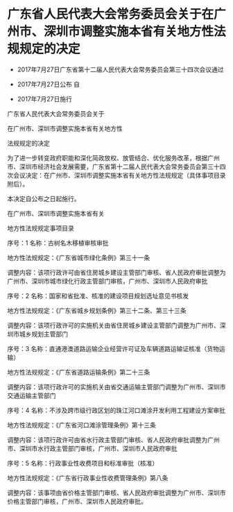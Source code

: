 # 广东省人民代表大会常务委员会关于在广州市、深圳市调整实施本省有关地方性法规规定的决定

- 2017年7月27日广东省第十二届人民代表大会常务委员会第三十四次会议通过

- 2017年7月27日公布 自

- 2017年7月27日施行

<!-- INFO END -->

广东省人民代表大会常务委员会关于

在广州市、深圳市调整实施本省有关地方性

法规规定的决定

为了进一步转变政府职能和深化简政放权、放管结合、优化服务改革，根据广州市、深圳市经济社会发展需要，广东省第十二届人民代表大会常务委员会第三十四次会议决定：在广州市、深圳市调整实施本省有关地方性法规规定（具体事项目录附后）。

本决定自公布之日起施行。

在广州市、深圳市调整实施本省有关

地方性法规规定事项目录

序号：1 名称：古树名木移植审核审批

地方性法规规定：《广东省城市绿化条例》第三十一条

调整内容：该项行政许可由省住房城乡建设主管部门审核、省人民政府审批调整为广州市、深圳市城市绿化行政主管部门审核，广州市、深圳市人民政府审批

序号：2 名称：国家和省批准、核准的建设项目规划选址意见书核发

地方性法规规定：《广东省城乡规划条例》第三十二条、第三十三条

调整内容：该项行政许可的实施机关由省住房城乡建设主管部门调整为广州市、深圳市城乡规划主管部门

序号：3 名称：直通港澳道路运输企业经营许可证及车辆道路运输证核准（货物运输）

地方性法规规定：《广东省道路运输条例》第二十三条

调整内容：该项行政许可的实施机关由省交通运输主管部门调整为广州市、深圳市交通运输主管部门

序号：4 名称：不涉及跨市级行政区划的珠江河口滩涂开发利用工程建设方案审批

地方性法规规定：《广东省河口滩涂管理条例》第十三条

调整内容：该项行政许可由省水行政主管部门审核、省人民政府审批调整为广州市、深圳市水行政主管部门审核，广州市、深圳市人民政府审批

序号：5 名称：行政事业性收费项目和标准审批（核准）

地方性法规规定：《广东省行政事业性收费管理条例》第八条

调整内容：该事项由省价格主管部门审核、省人民政府审批调整为广州市、深圳市价格主管部门审核，广州市、深圳市人民政府审批。
